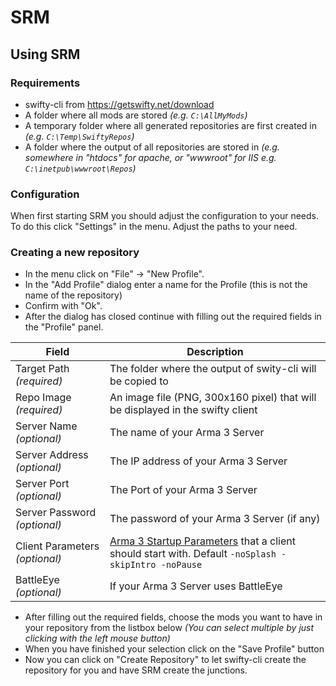 # SRM

## Using SRM

### Requirements

* swifty-cli from <https://getswifty.net/download>
* A folder where all mods are stored _(e.g. `C:\AllMyMods`)_
* A temporary folder where all generated repositories are first created in _(e.g. `C:\Temp\SwiftyRepos`)_
* A folder where the output of all repositories are stored in _(e.g. somewhere in "htdocs" for apache, or "wwwroot" for IIS e.g. `C:\inetpub\wwwroot\Repos`)_

### Configuration

When first starting SRM you should adjust the configuration to your needs. To do this click "Settings" in the menu. Adjust the paths to your need.

### Creating a new repository

* In the menu click on "File" &rarr; "New Profile".
* In the "Add Profile" dialog enter a name for the Profile (this is not the name of the repository)
* Confirm with "Ok".
* After the dialog has closed continue with filling out the required fields in the "Profile" panel.

| Field | Description |
|--|--|
| Target Path _(required)_ | The folder where the output of swity-cli will be copied to |
| Repo Image _(required)_ | An image file (PNG, 300x160 pixel) that will be displayed in the swifty client |
| Server Name _(optional)_ | The name of your Arma 3 Server |
| Server Address _(optional)_ | The IP address of your Arma 3 Server |
| Server Port _(optional)_ | The Port of your Arma 3 Server |
| Server Password _(optional)_ | The password of your Arma 3 Server (if any) |
| Client Parameters _(optional)_ | [Arma 3 Startup Parameters](https://community.bistudio.com/wiki/Arma_3_Startup_Parameters) that a client should start with. Default `-noSplash -skipIntro -noPause` |
| BattleEye _(optional)_ | If your Arma 3 Server uses BattleEye |

* After filling out the required fields, choose the mods you want to have in your repository from the listbox below _(You can select multiple by just clicking with the left mouse button)_
* When you have finished your selection click on the "Save Profile" button
* Now you can click on "Create Repository" to let swifty-cli create the repository for you and have SRM create the junctions.
